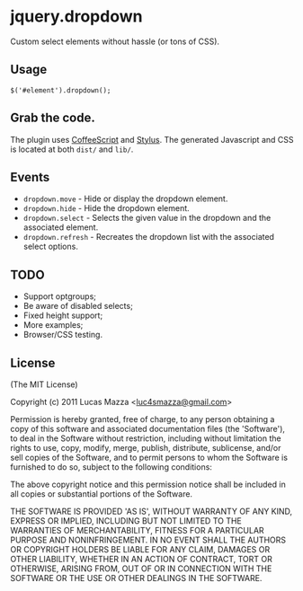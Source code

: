 # jquery.dropdown

Custom select elements without hassle (or tons of CSS).

## Usage

    $('#element').dropdown();

## Grab the code.

The plugin uses [CoffeeScript](http://jashkenas.github.com/coffee-script) and [Stylus](http://learnBoost.github.com/stylus). The generated Javascript and CSS is located at both `dist/` and `lib/`.

## Events

* `dropdown.move` - Hide or display the dropdown element.
* `dropdown.hide` - Hide the dropdown element.
* `dropdown.select` - Selects the given value in the dropdown and the associated element.
* `dropdown.refresh` - Recreates the dropdown list with the associated select options.

## TODO
* Support optgroups;
* Be aware of disabled selects;
* Fixed height support;
* More examples;
* Browser/CSS testing.

## License

(The MIT License)

Copyright (c) 2011 Lucas Mazza &lt;luc4smazza@gmail.com&gt;

Permission is hereby granted, free of charge, to any person obtaining
a copy of this software and associated documentation files (the
'Software'), to deal in the Software without restriction, including
without limitation the rights to use, copy, modify, merge, publish,
distribute, sublicense, and/or sell copies of the Software, and to
permit persons to whom the Software is furnished to do so, subject to
the following conditions:

The above copyright notice and this permission notice shall be
included in all copies or substantial portions of the Software.

THE SOFTWARE IS PROVIDED 'AS IS', WITHOUT WARRANTY OF ANY KIND,
EXPRESS OR IMPLIED, INCLUDING BUT NOT LIMITED TO THE WARRANTIES OF
MERCHANTABILITY, FITNESS FOR A PARTICULAR PURPOSE AND NONINFRINGEMENT.
IN NO EVENT SHALL THE AUTHORS OR COPYRIGHT HOLDERS BE LIABLE FOR ANY
CLAIM, DAMAGES OR OTHER LIABILITY, WHETHER IN AN ACTION OF CONTRACT,
TORT OR OTHERWISE, ARISING FROM, OUT OF OR IN CONNECTION WITH THE
SOFTWARE OR THE USE OR OTHER DEALINGS IN THE SOFTWARE.
